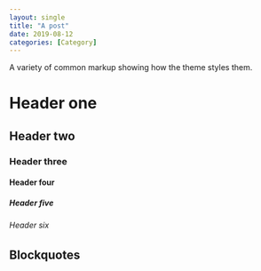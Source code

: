 ```yaml
---
layout: single
title: "A post"
date: 2019-08-12
categories: [Category]
---
```


A variety of common markup showing how the theme styles them.

# Header one

## Header two

### Header three

#### Header four

##### Header five

###### Header six

## Blockquotes



